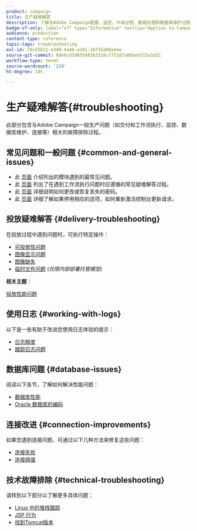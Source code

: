 ```yaml
---
product: campaign
title: 生产疑难解答
description: 了解与Adobe Campaign配置、监控、升级过程、数据处理和数据库维护过程相关的生产故障排除过程
badge-v7-only: label="v7" type="Informative" tooltip="Applies to Campaign Classic v7 only"
audience: production
content-type: reference
topic-tags: troubleshooting
exl-id: 78c65b31-e3d9-4a46-a101-26f35d00a4ee
source-git-commit: 8debcd3d8fb883b3316cf75187a86bebf15a1d31
workflow-type: tm+mt
source-wordcount: '219'
ht-degree: 18%

---
```


# 生产疑难解答{#troubleshooting}



此部分包含与Adobe Campaign一般生产问题（如交付和工作流执行、监控、数据库维护、连接等）相关的故障排除过程。

## 常见问题和一般问题 {#common-and-general-issues}

* 此 [页面](../../production/using/modules-and-frequent-issues.md) 介绍列出的模块遇到的最常见问题。
* 此 [页面](../../production/using/workflow-execution.md) 列出了在遇到工作流执行问题时应遵循的常见疑难解答过程。
* 此 [页面](../../production/using/lost-password.md) 详细说明如何更改或恢复丢失的密码。
* 此 [页面](../../production/using/console-update.md) 详细了解如果停用相应的选项，如何重新激活控制台更新请求。

## 投放疑难解答 {#delivery-troubleshooting}

在投放过程中遇到问题时，可执行特定操作：
* [可投放性问题](../../production/using/performance-and-throughput-issues.md#deliverability_issues)
* [图像显示问题](../../production/using/image-display-issues.md)
* [图像缺失](../../production/using/images-missing.md)
* [临时文件问题](../../production/using/temporary-files.md) (*仅限内部部署托管模型*)

**相关主题**：

[投放性能问题](../../delivery/using/delivery-performances.md)

## 使用日志 {#working-with-logs}

以下是一些有助于改进您使用日志体验的提示：

* [日志精度](../../production/using/log-precision.md)
* [跟踪日志问题](../../production/using/tracking-logs-issues.md)

## 数据库问题 {#database-issues}

阅读以下各节，了解如何解决性能问题：

* [数据库性能](../../production/using/database-performances.md)
* [Oracle 数据库的编码](../../production/using/encoding-of-the-oracle-database.md)

## 连接改进 {#connection-improvements}

如果您遇到连接问题，可通过以下几种方法来修复这些问题：

* [连接失败](../../production/using/failure-to-connect.md)
* [连接阈值](../../production/using/connection-thresholds.md)

## 技术故障排除 {#technical-troubleshooting}

请转到以下部分以了解更多具体问题：

* [Linux 中的堆栈跟踪](../../production/using/stack-trace-in-linux.md)
* [JSP 行为](../../production/using/jsp-behavior.md)
* [找到Tomcat版本](../../production/using/locate-tomcat-version.md)
